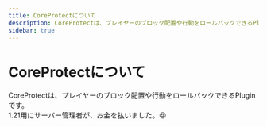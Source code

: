 ```yaml
---
title: CoreProtectについて
description: CoreProtectは、プレイヤーのブロック配置や行動をロールバックできるPluginです。
sidebar: true
---
```

# CoreProtectについて
CoreProtectは、プレイヤーのブロック配置や行動をロールバックできるPluginです。<br>
1.21用にサーバー管理者が、お金を払いました。:cry:<br>